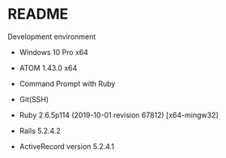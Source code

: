 # README

Development environment

* Windows 10 Pro x64

* ATOM 1.43.0 x64

* Command Prompt with Ruby

* Git(SSH)

* Ruby 2.6.5p114 (2019-10-01 revision 67812) [x64-mingw32]

* Rails 5.2.4.2

* ActiveRecord version 5.2.4.1
